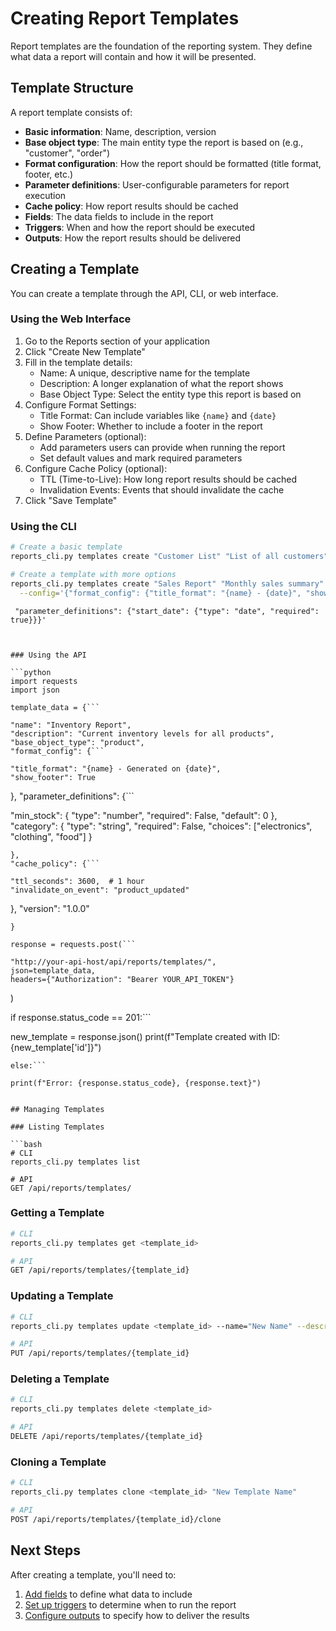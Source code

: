 # Creating Report Templates

Report templates are the foundation of the reporting system. They define what data a report will contain and how it will be presented.

## Template Structure

A report template consists of:

- **Basic information**: Name, description, version
- **Base object type**: The main entity type the report is based on (e.g., "customer", "order")
- **Format configuration**: How the report should be formatted (title format, footer, etc.)
- **Parameter definitions**: User-configurable parameters for report execution
- **Cache policy**: How report results should be cached
- **Fields**: The data fields to include in the report
- **Triggers**: When and how the report should be executed
- **Outputs**: How the report results should be delivered

## Creating a Template

You can create a template through the API, CLI, or web interface.

### Using the Web Interface

1. Go to the Reports section of your application
2. Click "Create New Template"
3. Fill in the template details:
   - Name: A unique, descriptive name for the template
   - Description: A longer explanation of what the report shows
   - Base Object Type: Select the entity type this report is based on
4. Configure Format Settings:
   - Title Format: Can include variables like `{name}` and `{date}`
   - Show Footer: Whether to include a footer in the report
5. Define Parameters (optional):
   - Add parameters users can provide when running the report
   - Set default values and mark required parameters
6. Configure Cache Policy (optional):
   - TTL (Time-to-Live): How long report results should be cached
   - Invalidation Events: Events that should invalidate the cache
7. Click "Save Template"

### Using the CLI

```bash
# Create a basic template
reports_cli.py templates create "Customer List" "List of all customers" customer

# Create a template with more options
reports_cli.py templates create "Sales Report" "Monthly sales summary" order \
  --config='{"format_config": {"title_format": "{name} - {date}", "show_footer": true}, ```
```

     "parameter_definitions": {"start_date": {"type": "date", "required": true}}}'
```
```
```

### Using the API

```python
import requests
import json

template_data = {```

"name": "Inventory Report",
"description": "Current inventory levels for all products",
"base_object_type": "product",
"format_config": {```

"title_format": "{name} - Generated on {date}",
"show_footer": True
```
},
"parameter_definitions": {```

"min_stock": {
    "type": "number",
    "required": False,
    "default": 0
},
"category": {
    "type": "string",
    "required": False,
    "choices": ["electronics", "clothing", "food"]
}
```
},
"cache_policy": {```

"ttl_seconds": 3600,  # 1 hour
"invalidate_on_event": "product_updated"
```
},
"version": "1.0.0"
```
}

response = requests.post(```

"http://your-api-host/api/reports/templates/",
json=template_data,
headers={"Authorization": "Bearer YOUR_API_TOKEN"}
```
)

if response.status_code == 201:```

new_template = response.json()
print(f"Template created with ID: {new_template['id']}")
```
else:```

print(f"Error: {response.status_code}, {response.text}")
```
```

## Managing Templates

### Listing Templates

```bash
# CLI
reports_cli.py templates list

# API
GET /api/reports/templates/
```

### Getting a Template

```bash
# CLI
reports_cli.py templates get <template_id>

# API
GET /api/reports/templates/{template_id}
```

### Updating a Template

```bash
# CLI
reports_cli.py templates update <template_id> --name="New Name" --description="Updated description"

# API
PUT /api/reports/templates/{template_id}
```

### Deleting a Template

```bash
# CLI
reports_cli.py templates delete <template_id>

# API
DELETE /api/reports/templates/{template_id}
```

### Cloning a Template

```bash
# CLI
reports_cli.py templates clone <template_id> "New Template Name"

# API
POST /api/reports/templates/{template_id}/clone
```

## Next Steps

After creating a template, you'll need to:

1. [Add fields](fields.md) to define what data to include
2. [Set up triggers](advanced_features.md) to determine when to run the report
3. [Configure outputs](templates.md) to specify how to deliver the results